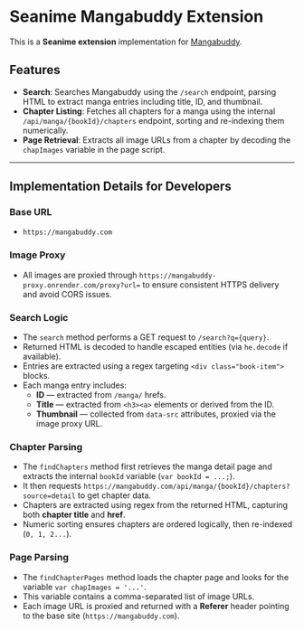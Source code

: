 # Seanime Mangabuddy Extension

This is a **Seanime extension** implementation for [Mangabuddy](https://mangabuddy.com).

## Features

* **Search**: Searches Mangabuddy using the `/search` endpoint, parsing HTML to extract manga entries including title, ID, and thumbnail.  
* **Chapter Listing**: Fetches all chapters for a manga using the internal `/api/manga/{bookId}/chapters` endpoint, sorting and re-indexing them numerically.  
* **Page Retrieval**: Extracts all image URLs from a chapter by decoding the `chapImages` variable in the page script.

---

## Implementation Details for Developers

### Base URL
* `https://mangabuddy.com`

### Image Proxy
* All images are proxied through `https://mangabuddy-proxy.onrender.com/proxy?url=` to ensure consistent HTTPS delivery and avoid CORS issues.

### Search Logic
* The `search` method performs a GET request to `/search?q={query}`.
* Returned HTML is decoded to handle escaped entities (via `he.decode` if available).
* Entries are extracted using a regex targeting `<div class="book-item">` blocks.  
* Each manga entry includes:
  * **ID** — extracted from `/manga/` hrefs.  
  * **Title** — extracted from `<h3><a>` elements or derived from the ID.  
  * **Thumbnail** — collected from `data-src` attributes, proxied via the image proxy URL.

### Chapter Parsing
* The `findChapters` method first retrieves the manga detail page and extracts the internal `bookId` variable (`var bookId = ...;`).  
* It then requests `https://mangabuddy.com/api/manga/{bookId}/chapters?source=detail` to get chapter data.  
* Chapters are extracted using regex from the returned HTML, capturing both **chapter title** and **href**.  
* Numeric sorting ensures chapters are ordered logically, then re-indexed (`0, 1, 2...`).

### Page Parsing
* The `findChapterPages` method loads the chapter page and looks for the variable `var chapImages = '...'`.  
* This variable contains a comma-separated list of image URLs.  
* Each image URL is proxied and returned with a **Referer** header pointing to the base site (`https://mangabuddy.com`).
